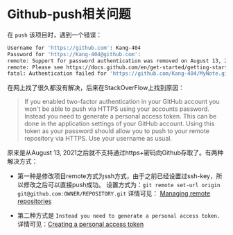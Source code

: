 # Github-push相关问题
在 ` push ` 该项目时，遇到一个错误：
```bash
Username for 'https://github.com': Kang-404
Password for 'https://Kang-404@github.com':
remote: Support for password authentication was removed on August 13, 2021.
remote: Please see https://docs.github.com/en/get-started/getting-started-with-git/about-remote-repositories#cloning-with-https-urls for information on currently recommended modes of authentication.
fatal: Authentication failed for 'https://github.com/Kang-404/MyNote.git/'
```   

在网上找了很久都没有解决，后来在StackOverFlow上找到原因：
> If you enabled two-factor authentication in your GitHub account you won't be able to push via HTTPS using your accounts password. Instead you need to generate a personal access token. This can be done in the application settings of your GitHub account. Using this token as your password should allow you to push to your remote repository via HTTPS. Use your username as usual.

原来是从August 13, 2021之后就不支持通过https+密码向Github存取了。有两种解决方式：
- 第一种是修改项目remote方式为ssh方式，由于之前已经设置过ssh-key，所以修改之后可以直接push成功。
设置方式为：` git remote set-url origin git@github.com:OWNER/REPOSITORY.git `
详情可见：
[Managing remote repositories](https://docs.github.com/en/get-started/getting-started-with-git/managing-remote-repositories)

- 第二种方式是 `Instead you need to generate a personal access token. `
详情可见：[Creating a personal access token](https://docs.github.com/en/authentication/keeping-your-account-and-data-secure/creating-a-personal-access-token)
